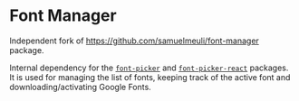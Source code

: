 # Font Manager

Independent fork of https://github.com/samuelmeuli/font-manager package.

Internal dependency for the [`font-picker`](https://github.com/samuelmeuli/font-picker) and [`font-picker-react`](https://github.com/samuelmeuli/font-picker-react) packages. It is used for managing the list of fonts, keeping track of the active font and downloading/activating Google Fonts.
